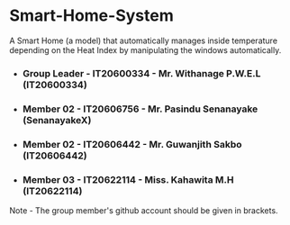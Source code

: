# Smart-Home-System
A Smart Home (a model) that automatically manages inside temperature depending on the Heat Index by manipulating the windows automatically.

- ### Group Leader - IT20600334 - Mr. Withanage P.W.E.L (IT20600334)
- ### Member 02 - IT20606756 - Mr. Pasindu Senanayake (SenanayakeX)
- ### Member 02 - IT20606442 - Mr. Guwanjith Sakbo (IT20606442)
- ### Member 03 - IT20622114 - Miss. Kahawita M.H (IT20622114)
Note - The group member's github account should be given in brackets.

